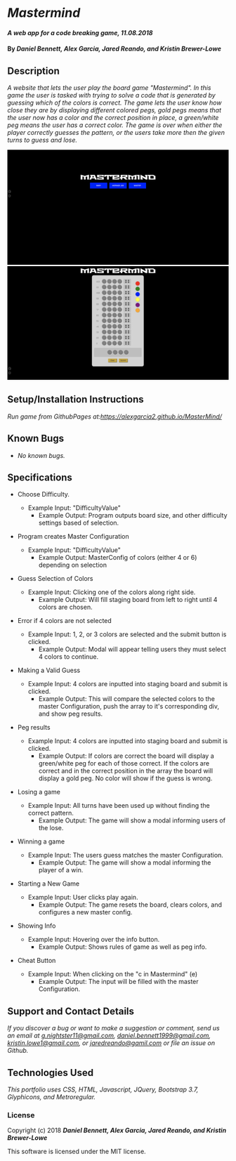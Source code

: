 # _Mastermind_

#### _A web app for a code breaking game, 11.08.2018_

#### By **_Daniel Bennett, Alex Garcia, Jared Reando, and Kristin Brewer-Lowe_**

## Description

_A website that lets the user play the board game "Mastermind". In this game the user is tasked with trying to solve a code that is generated by guessing which of the colors is correct. The game lets the user know how close they are by displaying different colored pegs, gold pegs means that the user now has a color and the correct position in place, a green/white peg means the user has a correct color. The game is over when either the player correctly guesses the pattern, or the users take more then the given turns to guess and lose._

<img src="img/grab1.png" alt="home screen">

<img src="img/grab2.png" alt="home screen">

## Setup/Installation Instructions

_Run game from GithubPages at:https://alexgarcia2.github.io/MasterMind/_

## Known Bugs

* _No known bugs._

## Specifications

* Choose Difficulty.
    * Example Input: "DifficultyValue"
      * Example Output: Program outputs board size, and other difficulty settings based of selection.

* Program creates Master Configuration
    * Example Input: "DifficultyValue"
      * Example Output: MasterConfig of colors (either 4 or 6) depending on selection

* Guess Selection of Colors
    * Example Input: Clicking one of the colors along right side.
      * Example Output: Will fill staging board from left to right until 4 colors are chosen.

* Error if 4 colors are not selected
    * Example Input: 1, 2, or 3 colors are selected and the submit button is clicked.
      * Example Output: Modal will appear telling users they must select 4 colors to continue.

* Making a Valid Guess
    * Example Input: 4 colors are inputted into staging board and submit is clicked.
      * Example Output: This will compare the selected colors to the master Configuration, push the array to it's corresponding div, and show peg results.

* Peg results
    * Example Input: 4 colors are inputted into staging board and submit is clicked.
      * Example Output: If colors are correct the board will display a green/white peg for each of those correct. If the colors are correct and in the correct position in the array the board will display a gold peg. No color will show if the guess is wrong.

* Losing a game
    * Example Input: All turns have been used up without finding the correct pattern.
      * Example Output: The game will show a modal informing users of the lose.

* Winning a game
    * Example Input: The users guess matches the master Configuration.
      * Example Output: The game will show a modal informing the player of a win.

* Starting a New Game
    * Example Input: User clicks play again.
      * Example Output: The game resets the board, clears colors, and configures a new master config.

* Showing Info
    * Example Input: Hovering over the info button.
      * Example Output: Shows rules of game as well as peg info.

* Cheat Button
    * Example Input: When clicking on the "c in Mastermind" (e)
      * Example Output: The input will be filled with the master Configuration.


## Support and Contact Details

_If you discover a bug or want to make a suggestion or comment, send us an email at g.nightster11@gmail.com, daniel.bennett1999@gmail.com, kristin.lowe1@gmail.com, or jaredreando@gamil.com or file an issue on Github._

## Technologies Used

_This portfolio uses CSS, HTML, Javascript, JQuery, Bootstrap 3.7, Glyphicons, and Metroregular._

### License

Copyright (c) 2018 **_Daniel Bennett, Alex Garcia, Jared Reando, and Kristin Brewer-Lowe_**

This software is licensed under the MIT license.
